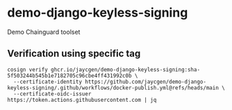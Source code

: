 # demo-django-keyless-signing
Demo Chainguard toolset

## Verification using specific tag
```
cosign verify ghcr.io/jaycgen/demo-django-keyless-signing:sha-5f503244b545b1e7182705c96cbe4ff431992c0b \
  --certificate-identity https://github.com/jaycgen/demo-django-keyless-signing/.github/workflows/docker-publish.yml@refs/heads/main \
  --certificate-oidc-issuer https://token.actions.githubusercontent.com | jq
```